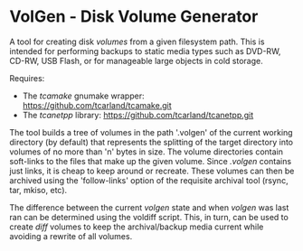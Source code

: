 VolGen - Disk Volume Generator
===============================

  A tool for creating disk *volumes* from a given filesystem path.
This is intended for performing backups to static media types such 
as DVD-RW, CD-RW, USB Flash, or for manageable large objects in cold 
storage.

  Requires:
   * The *tcamake* gnumake wrapper: https://github.com/tcarland/tcamake.git
   * The *tcanetpp* library:  https://github.com/tcarland/tcanetpp.git

  The tool builds a tree of volumes in the path '.volgen' of the current 
working directory (by default) that represents the splitting of the target 
directory into volumes of no more than 'n' bytes in size. The volume 
directories contain soft-links to the files that make up the given volume. 
Since *.volgen* contains just links, it is cheap to keep around or recreate. 
These volumes can then be archived using the 'follow-links' option of the 
requisite archival tool (rsync, tar, mkiso, etc).

The difference between the current *volgen* state and when *volgen* was last
ran can be determined using the voldiff script.  This, in turn, can be used 
to create *diff* volumes to keep the archival/backup media current while 
avoiding a rewrite of all volumes.
